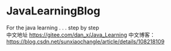 # JavaLearningBlog
For the java learning . . . step by step    
中文地址 https://gitee.com/dan_x/Java_Learning
中文博客：https://blog.csdn.net/sunxiaochangle/article/details/108218109
